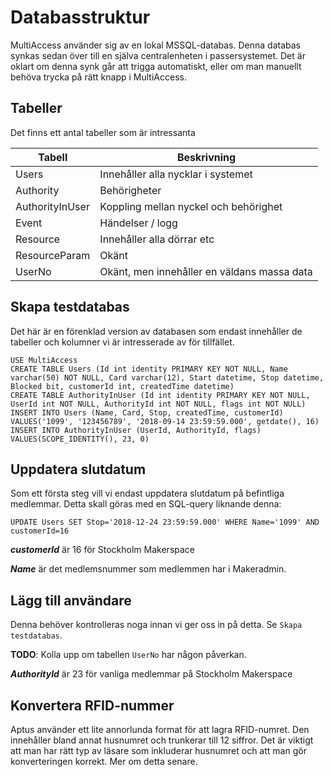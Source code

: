Databasstruktur
===============
MultiAccess använder sig av en lokal MSSQL-databas. Denna databas synkas sedan över till en själva centralenheten i passersystemet. Det är oklart om denna synk går att trigga automatiskt, eller om man manuellt behöva trycka på rätt knapp i MultiAccess.


Tabeller
--------
Det finns ett antal tabeller som är intressanta

| Tabell             | Beskrivning                                 |
|--------------------|---------------------------------------------|
| Users              | Innehåller alla nycklar i systemet          |
| Authority          | Behörigheter                                |
| AuthorityInUser    | Koppling mellan nyckel och behörighet       |
| Event              | Händelser / logg                            |
| Resource           | Innehåller alla dörrar etc                  |
| ResourceParam      | Okänt                                       |
| UserNo             | Okänt, men innehåller en väldans massa data |


Skapa testdatabas
-----------------
Det här är en förenklad version av databasen som endast innehåller de tabeller och kolumner vi är intresserade av för tillfället.

```
USE MultiAccess
CREATE TABLE Users (Id int identity PRIMARY KEY NOT NULL, Name varchar(50) NOT NULL, Card varchar(12), Start datetime, Stop datetime, Blocked bit, customerId int, createdTime datetime)
CREATE TABLE AuthorityInUser (Id int identity PRIMARY KEY NOT NULL, UserId int NOT NULL, AuthorityId int NOT NULL, flags int NOT NULL)
INSERT INTO Users (Name, Card, Stop, createdTime, customerId) VALUES('1099', '123456789', '2018-09-14 23:59:59.000', getdate(), 16)
INSERT INTO AuthorityInUser (UserId, AuthorityId, flags) VALUES(SCOPE_IDENTITY(), 23, 0)
```


Uppdatera slutdatum
-------------------
Som ett första steg vill vi endast uppdatera slutdatum på befintliga medlemmar. Detta skall göras med en SQL-query liknande denna:

```UPDATE Users SET Stop='2018-12-24 23:59:59.000' WHERE Name='1099' AND customerId=16```

***customerId*** är 16 för Stockholm Makerspace

***Name*** är det medlemsnummer som medlemmen har i Makeradmin.


Lägg till användare
-------------------
Denna behöver kontrolleras noga innan vi ger oss in på detta. Se `Skapa testdatabas`. 

**TODO**: Kolla upp om tabellen `UserNo` har någon påverkan.

***AuthorityId*** är 23 för vanliga medlemmar på Stockholm Makerspace


Konvertera RFID-nummer
----------------------
Aptus använder ett lite annorlunda format för att lagra RFID-numret. Den innehåller bland annat husnumret och trunkerar till 12 siffror. Det är viktigt att man har rätt typ av läsare som inkluderar husnumret och att man gör konverteringen korrekt. Mer om detta senare.